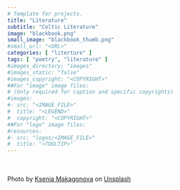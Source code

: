```yaml
---
# Template for projects.
title: "Literature"
subtitle: "Celtic Literature"
image: "blackbook.png"
small_image: "blackbook_thumb.png"
#small_url: "<URL>"
categories: [ "literture" ]
tags: [ "poetry", "literature" ]
#images_directory; "images"
#images_static: "false"
#images_copyright: "<COPYRIGHT>"
##For "image" image files:
# (Only required for caption and specific copyrights)
#images:
#- src: "<IMAGE_FILE>"
#  title: "<LEGEND>"
#  copyright: "<COPYRIGHT>"
##For "logo" image files:
#resources:
#- src: "logos/<IMAGE_FILE>"
#  title: "<TOOLTIP>"
---
```






<br>
<br>
<span>Photo by <a href="https://unsplash.com/@dearseymour?utm_source=unsplash&amp;utm_medium=referral&amp;utm_content=creditCopyText" data-jzz-gui-player="true">Ksenia Makagonova</a> on <a href="https://unsplash.com/s/photos/poetry?utm_source=unsplash&amp;utm_medium=referral&amp;utm_content=creditCopyText" data-jzz-gui-player="true">Unsplash</a></span>
